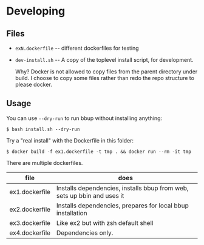 # Developing

## Files

- `exN.dockerfile` -- different dockerfiles for testing
- `dev-install.sh` -- A copy of the toplevel install script, for development.

    Why?
    Docker is not allowed to copy files from the parent directory under
    build.
    I choose to copy some files rather than redo the repo structure to please docker.

## Usage

You can use `--dry-run` to run bbup without installing anything:

    $ bash install.sh --dry-run

Try a "real install" with the Dockerfile in this folder:

    $ docker build -f ex1.dockerfile -t tmp . && docker run --rm -it tmp

There are multiple dockerfiles.

| file           | does                                                                    |
|----------------|-------------------------------------------------------------------------|
| ex1.dockerfile | Installs dependencies, installs bbup from web, sets up bbin and uses it |
| ex2.dockerfile | Installs dependencies, prepares for local bbup installation             |
| ex3.dockerfile | Like ex2 but with zsh default shell                                     |
| ex4.dockerfile | Dependencies only.                                                      |

